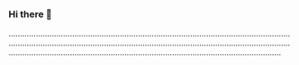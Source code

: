 ### Hi there 👋

................................................................................................................................................................................................................................................................................................................................................................................